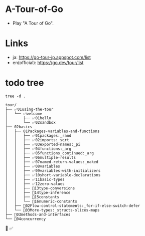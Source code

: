 # A-Tour-of-Go

- Play "A Tour of Go".

# Links

- ja: https://go-tour-jp.appspot.com/list
- en(official): https://go.dev/tour/list

# todo tree

```
tree -d .
```

```
tour/
├── ✅️01using-the-tour
│   └── ✅️welcome
│       ├── ✅️01hello
│       └── ✅️02sandbox
├── 02basics
│   ├── 01Packages-variables-and-functions
│   │   ├── ✅️01packages:_rand
│   │   ├── ✅️02imports:_sqrt
│   │   ├── ✅️03exported-names:_pi
│   │   ├── ✅️04functions:_arg
│   │   ├── ✅️05functions_continued:_arg
│   │   ├── ✅️06multiple-results
│   │   ├── ✅️07named-return-values:_naked
│   │   ├── ✅️08variables
│   │   ├── ✅️09variables-with-initializers
│   │   ├── ✅️10short-variable-declarations
│   │   ├── ✅️11basic-types
│   │   ├── ✅️12zero-values
│   │   ├── 🔳13type-conversions
│   │   ├── 🔳14type-inference
│   │   ├── 🔳15constants
│   │   └── 🔳16numeric-constants
│   ├── 🔳02Flow-control-statements:_for-if-else-switch-defer
│   └── 🔳03More-types:_structs-slices-maps
├── 🔳03methods-and-interfaces
└── 🔳04concurrency
```

🔳
✅️
